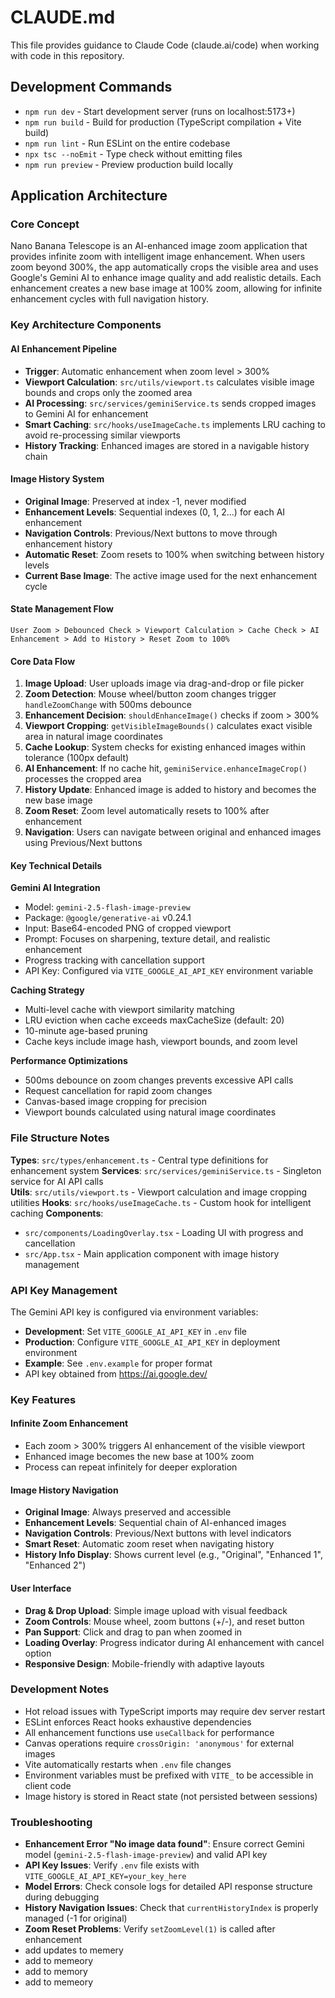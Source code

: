 # CLAUDE.md

This file provides guidance to Claude Code (claude.ai/code) when working with code in this repository.

## Development Commands

- `npm run dev` - Start development server (runs on localhost:5173+)
- `npm run build` - Build for production (TypeScript compilation + Vite build)
- `npm run lint` - Run ESLint on the entire codebase
- `npx tsc --noEmit` - Type check without emitting files
- `npm run preview` - Preview production build locally

## Application Architecture

### Core Concept
Nano Banana Telescope is an AI-enhanced image zoom application that provides infinite zoom with intelligent image enhancement. When users zoom beyond 300%, the app automatically crops the visible area and uses Google's Gemini AI to enhance image quality and add realistic details. Each enhancement creates a new base image at 100% zoom, allowing for infinite enhancement cycles with full navigation history.

### Key Architecture Components

#### AI Enhancement Pipeline
- **Trigger**: Automatic enhancement when zoom level > 300%
- **Viewport Calculation**: `src/utils/viewport.ts` calculates visible image bounds and crops only the zoomed area
- **AI Processing**: `src/services/geminiService.ts` sends cropped images to Gemini AI for enhancement
- **Smart Caching**: `src/hooks/useImageCache.ts` implements LRU caching to avoid re-processing similar viewports
- **History Tracking**: Enhanced images are stored in a navigable history chain

#### Image History System
- **Original Image**: Preserved at index -1, never modified
- **Enhancement Levels**: Sequential indexes (0, 1, 2...) for each AI enhancement
- **Navigation Controls**: Previous/Next buttons to move through enhancement history
- **Automatic Reset**: Zoom resets to 100% when switching between history levels
- **Current Base Image**: The active image used for the next enhancement cycle

#### State Management Flow
```
User Zoom > Debounced Check > Viewport Calculation > Cache Check > AI Enhancement > Add to History > Reset Zoom to 100%
```

#### Core Data Flow
1. **Image Upload**: User uploads image via drag-and-drop or file picker
2. **Zoom Detection**: Mouse wheel/button zoom changes trigger `handleZoomChange` with 500ms debounce
3. **Enhancement Decision**: `shouldEnhanceImage()` checks if zoom > 300%
4. **Viewport Cropping**: `getVisibleImageBounds()` calculates exact visible area in natural image coordinates
5. **Cache Lookup**: System checks for existing enhanced images within tolerance (100px default)
6. **AI Enhancement**: If no cache hit, `geminiService.enhanceImageCrop()` processes the cropped area
7. **History Update**: Enhanced image is added to history and becomes the new base image
8. **Zoom Reset**: Zoom level automatically resets to 100% after enhancement
9. **Navigation**: Users can navigate between original and enhanced images using Previous/Next buttons

#### Key Technical Details

**Gemini AI Integration**
- Model: `gemini-2.5-flash-image-preview` 
- Package: `@google/generative-ai` v0.24.1
- Input: Base64-encoded PNG of cropped viewport
- Prompt: Focuses on sharpening, texture detail, and realistic enhancement
- Progress tracking with cancellation support
- API Key: Configured via `VITE_GOOGLE_AI_API_KEY` environment variable

**Caching Strategy**
- Multi-level cache with viewport similarity matching
- LRU eviction when cache exceeds maxCacheSize (default: 20)
- 10-minute age-based pruning
- Cache keys include image hash, viewport bounds, and zoom level

**Performance Optimizations**
- 500ms debounce on zoom changes prevents excessive API calls  
- Request cancellation for rapid zoom changes
- Canvas-based image cropping for precision
- Viewport bounds calculated using natural image coordinates

### File Structure Notes

**Types**: `src/types/enhancement.ts` - Central type definitions for enhancement system
**Services**: `src/services/geminiService.ts` - Singleton service for AI API calls  
**Utils**: `src/utils/viewport.ts` - Viewport calculation and image cropping utilities
**Hooks**: `src/hooks/useImageCache.ts` - Custom hook for intelligent caching
**Components**: 
- `src/components/LoadingOverlay.tsx` - Loading UI with progress and cancellation
- `src/App.tsx` - Main application component with image history management

### API Key Management
The Gemini API key is configured via environment variables:
- **Development**: Set `VITE_GOOGLE_AI_API_KEY` in `.env` file
- **Production**: Configure `VITE_GOOGLE_AI_API_KEY` in deployment environment
- **Example**: See `.env.example` for proper format
- API key obtained from https://ai.google.dev/

### Key Features

#### Infinite Zoom Enhancement
- Each zoom > 300% triggers AI enhancement of the visible viewport
- Enhanced image becomes the new base at 100% zoom
- Process can repeat infinitely for deeper exploration

#### Image History Navigation
- **Original Image**: Always preserved and accessible
- **Enhancement Levels**: Sequential chain of AI-enhanced images
- **Navigation Controls**: Previous/Next buttons with level indicators
- **Smart Reset**: Automatic zoom reset when navigating history
- **History Info Display**: Shows current level (e.g., "Original", "Enhanced 1", "Enhanced 2")

#### User Interface
- **Drag & Drop Upload**: Simple image upload with visual feedback
- **Zoom Controls**: Mouse wheel, zoom buttons (+/-), and reset button
- **Pan Support**: Click and drag to pan when zoomed in
- **Loading Overlay**: Progress indicator during AI enhancement with cancel option
- **Responsive Design**: Mobile-friendly with adaptive layouts

### Development Notes
- Hot reload issues with TypeScript imports may require dev server restart
- ESLint enforces React hooks exhaustive dependencies
- All enhancement functions use `useCallback` for performance
- Canvas operations require `crossOrigin: 'anonymous'` for external images
- Vite automatically restarts when `.env` file changes
- Environment variables must be prefixed with `VITE_` to be accessible in client code
- Image history is stored in React state (not persisted between sessions)

### Troubleshooting
- **Enhancement Error "No image data found"**: Ensure correct Gemini model (`gemini-2.5-flash-image-preview`) and valid API key
- **API Key Issues**: Verify `.env` file exists with `VITE_GOOGLE_AI_API_KEY=your_key_here`
- **Model Errors**: Check console logs for detailed API response structure during debugging
- **History Navigation Issues**: Check that `currentHistoryIndex` is properly managed (-1 for original)
- **Zoom Reset Problems**: Verify `setZoomLevel(1)` is called after enhancement
- add updates to memery
- add to memeory
- add to memory
- add to memeory